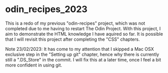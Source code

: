 # odin_recipes_2023
This is a redo of my previous "odin-recipes" project, which was not completed due to me having to restart The Odin Project. With this project, I aim to demonstrate the HTML knowledge I have aquired so far. It is possible that I will revisit this project after completing the "CSS" chapters.

Note 23/02/2023: It has come to my attention that I skipped a Mac OSX exclusive step in the "Setting up git" chapter, hence why there is currently still a ".DS_Store" in the commit. I will fix this at a later time, once I feel a bit more confident in using git.
